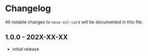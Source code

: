 # Changelog

All notable changes to `nova-ssl-card` will be documented in this file.

## 1.0.0 - 202X-XX-XX

- initial release
